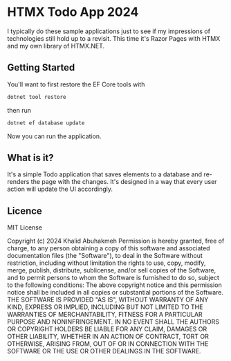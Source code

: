 # HTMX Todo App 2024

I typically do these sample applications just to see if my impressions of technologies
still hold up to a revisit. This time it's Razor Pages with HTMX and my own library of HTMX.NET.

## Getting Started

You'll want to first restore the EF Core tools with

```bash
dotnet tool restore
```

then run

```bash
dotnet ef database update
```

Now you can run the application.

## What is it?

It's a simple Todo application that saves elements to a database and re-renders the page with the changes. It's designed in a way that every user action will update the UI accordingly.

## Licence

MIT License

Copyright (c) 2024 Khalid Abuhakmeh
Permission is hereby granted, free of charge, to any person obtaining a copy
of this software and associated documentation files (the "Software"), to deal
in the Software without restriction, including without limitation the rights
to use, copy, modify, merge, publish, distribute, sublicense, and/or sell
copies of the Software, and to permit persons to whom the Software is
furnished to do so, subject to the following conditions:
The above copyright notice and this permission notice shall be included in all
copies or substantial portions of the Software.
THE SOFTWARE IS PROVIDED "AS IS", WITHOUT WARRANTY OF ANY KIND, EXPRESS OR
IMPLIED, INCLUDING BUT NOT LIMITED TO THE WARRANTIES OF MERCHANTABILITY,
FITNESS FOR A PARTICULAR PURPOSE AND NONINFRINGEMENT. IN NO EVENT SHALL THE
AUTHORS OR COPYRIGHT HOLDERS BE LIABLE FOR ANY CLAIM, DAMAGES OR OTHER
LIABILITY, WHETHER IN AN ACTION OF CONTRACT, TORT OR OTHERWISE, ARISING FROM,
OUT OF OR IN CONNECTION WITH THE SOFTWARE OR THE USE OR OTHER DEALINGS IN THE
SOFTWARE.